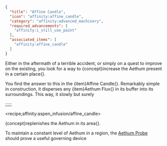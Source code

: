 ```json
{
  "title": "Affine Candle",
  "icon": "affinity:affine_candle",
  "category": "affinity:advanced_machinery",
  "required_advancements": [
    "affinity:i_still_use_paint"
  ],
  "associated_items": [
    "affinity:affine_candle"
  ]
}
```

Either in the aftermath of a terrible accident, or simply on a quest to improve on the existing, you look for a way
to {concept}increase the Aethum present in a certain place{}.


You find the answer to this in the {item}Affine Candle{}. Remarkably simple in construction, it disperses any 
{item}Aethum Flux{} in its buffer into its surroundings. This way, it slowly but surely 

;;;;;

<recipe;affinity:aspen_infusion/affine_candle>

{concept}replenishes the Aethum in its area{}.


To maintain a constant level of Aethum in a region, the [Aethum Probe](^affinity:aethum_probe) should prove a useful
governing device